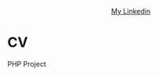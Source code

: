 <p align="center"><a href="https://www.linkedin.com/in/marzieh-sarikhani" target="_blank">My Linkedin</a></p>

# CV
PHP Project
